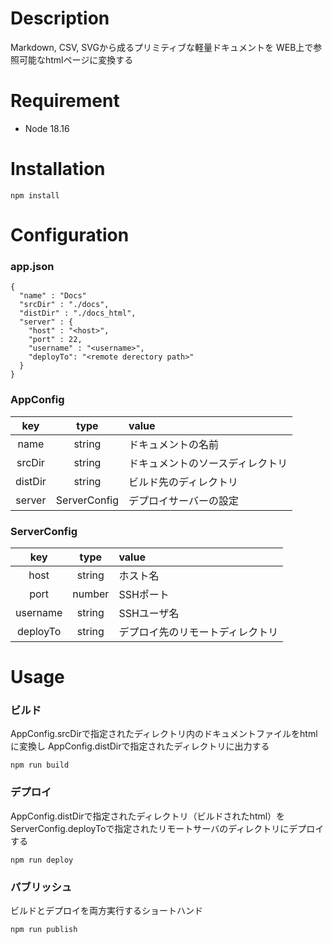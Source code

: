 # Description

Markdown, CSV, SVGから成るプリミティブな軽量ドキュメントを
WEB上で参照可能なhtmlページに変換する

# Requirement

- Node 18.16

# Installation

```
npm install
```

# Configuration

### app.json

```
{
  "name" : "Docs"
  "srcDir" : "./docs",
  "distDir" : "./docs_html",
  "server" : {
    "host" : "<host>",
    "port" : 22,
    "username" : "<username>",
    "deployTo": "<remote derectory path>"
  }
}
```

### AppConfig

|key|type|value|
|:--:|:--:|:--|
|name|string|ドキュメントの名前|
|srcDir|string|ドキュメントのソースディレクトリ|
|distDir|string|ビルド先のディレクトリ|
|server|ServerConfig|デプロイサーバーの設定|

### ServerConfig

|key|type|value|
|:--:|:--:|:--|
|host|string|ホスト名|
|port|number|SSHポート|
|username|string|SSHユーザ名|
|deployTo|string|デプロイ先のリモートディレクトリ|


# Usage

### ビルド

AppConfig.srcDirで指定されたディレクトリ内のドキュメントファイルをhtmlに変換し
AppConfig.distDirで指定されたディレクトリに出力する

```
npm run build
```

### デプロイ

AppConfig.distDirで指定されたディレクトリ（ビルドされたhtml）を
ServerConfig.deployToで指定されたリモートサーバのディレクトリにデプロイする

```
npm run deploy
```

### パブリッシュ

ビルドとデプロイを両方実行するショートハンド

```
npm run publish
```